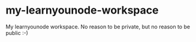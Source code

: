 # my-learnyounode-workspace
My learnyounode workspace. No reason to be private, but no reason to be public :-)
